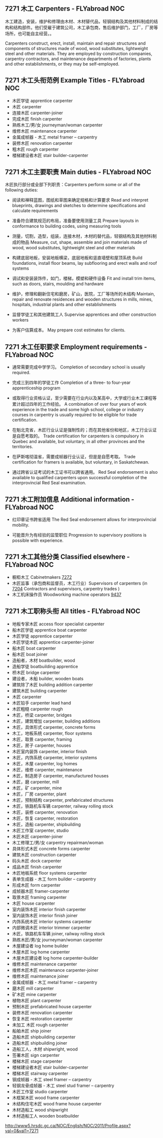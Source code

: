 ## 7271 木工 Carpenters - FLYabroad NOC

木工建造，安装，维护和修理由木材、木材替代品，轻钢结构及其他材料制成的结构和结构部件。他们受雇于建筑公司，木工承包商，售后维护部门，工厂，厂房等场所，也可能自主经营。。

Carpenters construct, erect, install, maintain and repair structures and components of structures made of wood, wood substitutes, lightweight steel and other materials. They are employed by construction companies, carpentry contractors, and maintenance departments of factories, plants and other establishments, or they may be self-employed.

## 7271 木工头衔范例 Example Titles - FLYabroad NOC

* 木匠学徒 apprentice carpenter
* 木匠 carpenter
* 连接木匠 carpenter-joiner
* 完成木匠 finish carpenter
* 熟练木工/男/女 journeyman/woman carpenter
* 维修木匠 maintenance carpenter
* 金属成帧器 - 木工 metal framer – carpentry
* 装修木匠 renovation carpenter
* 粗木匠 rough carpenter
* 楼梯建设者木匠 stair builder-carpenter

## 7271 木工主要职责 Main duties - FLYabroad NOC

木匠执行部分或全部下列职责：Carpenters perform some or all of the following duties:

* 阅读和禅释蓝图，图纸和草图来确定规格和计算要求
Read and interpret blueprints, drawings and sketches to determine specifications and calculate requirements

* 准备符合建筑规范的布局，准备要使用测量工具
Prepare layouts in conformance to building codes, using measuring tools

* 测量，切割，造型，组装，连接木材，木材的替代品，轻钢结构及其他材料制成的物品
Measure, cut, shape, assemble and join materials made of wood, wood substitutes, lightweight steel and other materials

* 构建底层地板，安装地板横梁，底层地板和竖直墙壁和屋顶系统
Build foundations, install floor beams, lay subflooring and erect walls and roof systems

* 调试和安装装饰件，如门，楼梯，模塑和硬件设备
Fit and install trim items, such as doors, stairs, moulding and hardware

* 维护，修理和翻新住宅和磨房，矿山，医院，工厂等场所的木结构
Maintain, repair and renovate residences and wooden structures in mills, mines, hospitals, industrial plants and other establishments

* 监督学徒工和其他建筑工人
Supervise apprentices and other construction workers

* 为客户估算成本。
May prepare cost estimates for clients.

## 7271 木工任职要求 Employment requirements - FLYabroad NOC

* 通常需要完成中学学习。
Completion of secondary school is usually required.

* 完成三到四年的学徒工作
Completion of a three- to four-year apprenticeship program 

* 或取得行业资格认证，至少需要在行业内以及某高中，大学或行业木工课程等累计超过四年的工作经验。
A combination of over four years of work experience in the trade and some high school, college or industry courses in carpentry is usually required to be eligible for trade certification.

* 在魁北克省，木匠行业认证是强制性的；而在其他省份和地区，木工行业认证是自愿考取的。
Trade certification for carpenters is compulsory in Quebec and available, but voluntary, in all other provinces and the territories.

* 在萨斯喀彻温省，需要成帧器行业认证，但是是自愿考取。
Trade certification for framers is available, but voluntary, in Saskatchewan.

* 通过跨省认证考试的木工证书可以跨省通用。
Red Seal endorsement is also available to qualified carpenters upon successful completion of the interprovincial Red Seal examination.

## 7271 木工附加信息 Additional information - FLYabroad NOC

* 红印章证书跨省适用
The Red Seal endorsement allows for interprovincial mobility.

* 可能晋升为有经验的监管职位
Progression to supervisory positions is possible with experience.

## 7271 木工其他分类 Classified elsewhere - FLYabroad NOC

* 橱柜木工 Cabinetmakers [7272](7272)
* 木匠监事（承包商和监督员，木工行业）Supervisors of carpenters (in [7204](7204) Contractors and supervisors, carpentry trades )
* 木工机床操作员 Woodworking machine operators [9437](9437)

## 7271 木工职称头衔 All titles - FLYabroad NOC

* 地板专家木匠 access floor specialist carpenter
* 船木匠学徒 apprentice boat carpenter
* 木匠学徒 apprentice carpenter
* 木匠学徒木匠 apprentice carpenter-joiner
* 船木匠 boat carpenter
* 船木匠 boat joiner
* 造船者，木材 boatbuilder, wood
* 造船学徒 boatbuilding apprentice
* 桥木匠 bridge carpenter
* 建设者，木船 builder, wooden boats
* 建筑除了木匠 building addition carpenter
* 建筑木匠 building carpenter
* 木匠 carpenter
* 木匠铅手 carpenter lead hand
* 木匠粗糙 carpenter rough
* 木匠，桥梁 carpenter, bridges
* 木匠，建筑增加 carpenter, building additions
* 木匠，具体形式 carpenter, concrete forms
* 木工，地板系统 carpenter, floor systems
* 木匠，取景 carpenter, framing
* 木匠，房子 carpenter, houses
* 木匠室内装饰 carpenter, interior finish
* 木匠，内饰系统 carpenter, interior systems
* 木匠，木屋 carpenter, log homes
* 木匠，维修 carpenter, maintenance
* 木匠，制造房子 carpenter, manufactured houses
* 木匠，磨 carpenter, mill
* 木匠，矿 carpenter, mine
* 木匠，厂房 carpenter, plant
* 木匠，预制结构 carpenter, prefabricated structures
* 木匠，铁路机车车辆 carpenter, railway rolling stock
* 木匠，装修 carpenter, renovation
* 木匠，恢复 carpenter, restoration
* 木匠，造船 carpenter, shipbuilding
* 木匠工作室 carpenter, studio
* 木匠木匠 carpenter-joiner
* 木工修理工/男/女 carpentry repairman/woman
* 具体形式木匠 concrete forms carpenter
* 建筑木匠 construction carpenter
* 码头木匠 dock carpenter
* 成品木匠 finish carpenter
* 木匠地板系统 floor systems carpenter
* 表单生成器 - 木工 form builder – carpentry
* 形成木匠 form carpenter
* 成帧器木匠 framer-carpenter
* 取景木匠 framing carpenter
* 木匠 house carpenter
* 室内装饰木匠 interior finish carpenter
* 室内装饰木匠 interior finish joiner
* 内饰系统木匠 interior systems carpenter
* 内部微调木匠 interior trimmer carpenter
* 木匠，铁路机车车辆 joiner, railway rolling stock
* 熟练木匠/男/女 journeyman/woman carpenter
* 木屋建设者 log home builder
* 木屋木匠 log home carpenter
* 木屋木匠建设者 log home carpenter-builder
* 维修木匠 maintenance carpenter
* 维修木匠木匠 maintenance carpenter-joiner
* 维修木匠 maintenance joiner
* 金属成帧器 - 木工 metal framer – carpentry
* 磨木匠 mill carpenter
* 矿木匠 mine carpenter
* 植物木匠 plant carpenter
* 预制木匠 prefabricated house carpenter
* 装修木匠 renovation carpenter
* 恢复木匠 restoration carpenter
* 未加工 木匠 rough carpenter
* 船舶木匠 ship joiner
* 造船木匠 shipbuilding carpenter
* 造船木匠 shipbuilding joiner
* 造船工人，木材 shipwright, wood
* 签署木匠 sign carpenter
* 楼梯木匠 stage carpenter
* 楼梯建设者木匠 stair builder-carpenter
* 楼梯木匠 stairway carpenter
* 钢成帧器 - 木工 steel framer – carpentry
* 轻钢龙骨成帧器 - 木工 steel stud framer – carpentry
* 木匠工作室 studio carpenter
* 木框架木匠 wood frame carpenter
* 木结构住宅木匠 wood frame house carpenter
* 木材造船工 wood shipwright
* 木材造船工人 wooden boatbuilder

http://www5.hrsdc.gc.ca/NOC/English/NOC/2011/Profile.aspx?val=0&val1=7271